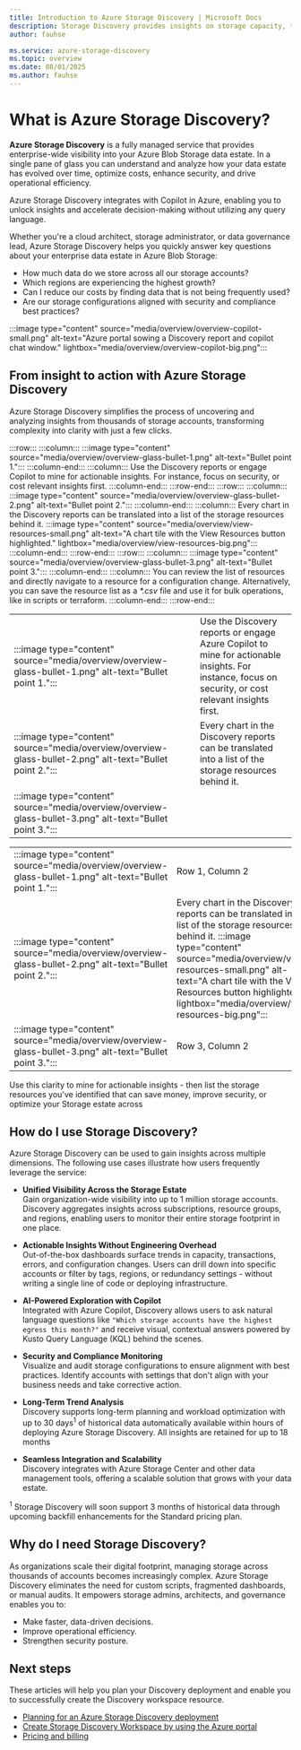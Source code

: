 ```yaml
---
title: Introduction to Azure Storage Discovery | Microsoft Docs
description: Storage Discovery provides insights on storage capacity, transactions, and configurations - providing visibility into their storage estate at entire organization level and aiding business decisions.
author: fauhse

ms.service: azure-storage-discovery
ms.topic: overview
ms.date: 08/01/2025
ms.author: fauhse
---
```


# What is Azure Storage Discovery?

**Azure Storage Discovery** is a fully managed service that provides enterprise-wide visibility into your Azure Blob Storage data estate. In a single pane of glass you can understand and analyze how your data estate has evolved over time, optimize costs, enhance security, and drive operational efficiency.

Azure Storage Discovery integrates with Copilot in Azure, enabling you to unlock insights and accelerate decision-making without utilizing any query language.

Whether you're a cloud architect, storage administrator, or data governance lead, Azure Storage Discovery helps you quickly answer key questions about your enterprise data estate in Azure Blob Storage:
- How much data do we store across all our storage accounts?
- Which regions are experiencing the highest growth?
- Can I reduce our costs by finding data that is not being frequently used?
- Are our storage configurations aligned with security and compliance best practices?

:::image type="content" source="media/overview/overview-copilot-small.png" alt-text="Azure portal sowing a Discovery report and copilot chat window." lightbox="media/overview/overview-copilot-big.png":::




<!--
is a fully managed Azure service that provides deep, actionable insights into your object storage estate across subscriptions, regions, and resource groups. Its design simplifies data management at scale by offering a unified, no-code experience for analyzing storage usage, activity, configuration, and security posture—all from a single pane of glass in the Azure portal.

With just a few clicks, users can answer critical questions such as:
- How much data do I have across all my storage accounts?
- Which regions or workloads are growing fastest?
- Where can I reduce costs by adjusting access tiers or deleting stale data?
- Are my storage configurations aligned with security and compliance best practices?
!-->

## From insight to action with Azure Storage Discovery

Azure Storage Discovery simplifies the process of uncovering and analyzing insights from thousands of storage accounts, transforming complexity into clarity with just a few clicks. 
<!-- 
Render test.
Keep one and remove the others
 -->
:::row:::
    :::column:::
        :::image type="content" source="media/overview/overview-glass-bullet-1.png" alt-text="Bullet point 1.":::
    :::column-end:::
    :::column:::
        Use the Discovery reports or engage Copilot to mine for actionable insights. For instance, focus on security, or cost relevant insights first.
    :::column-end:::
:::row-end:::
:::row:::
    :::column:::
        :::image type="content" source="media/overview/overview-glass-bullet-2.png" alt-text="Bullet point 2.":::
    :::column-end:::
    :::column:::
        Every chart in the Discovery reports can be translated into a list of the storage resources behind it.
        :::image type="content" source="media/overview/view-resources-small.png" alt-text="A chart tile with the View Resources button highlighted." lightbox="media/overview/view-resources-big.png":::
    :::column-end:::
:::row-end:::
:::row:::
    :::column:::
        :::image type="content" source="media/overview/overview-glass-bullet-3.png" alt-text="Bullet point 3.":::
    :::column-end:::
    :::column:::
        You can review the list of resources and directly navigate to a resource for a configuration change. Alternatively, you can save the resource list as a *\*.csv* file and use it for bulk operations, like in scripts or terraform.
    :::column-end:::
:::row-end:::

<!-- 
Render test.
Keep one and remove the others
 -->

|                                                                                                          |         |
|----------------------------------------------------------------------------------------------------------|---------|
|:::image type="content" source="media/overview/overview-glass-bullet-1.png" alt-text="Bullet point 1."::: | Use the Discovery reports or engage Azure Copilot to mine for actionable insights. For instance, focus on security, or cost relevant insights first.        |
|:::image type="content" source="media/overview/overview-glass-bullet-2.png" alt-text="Bullet point 2."::: | Every chart in the Discovery reports can be translated into a list of the storage resources behind it.        |
|:::image type="content" source="media/overview/overview-glass-bullet-3.png" alt-text="Bullet point 3."::: |         |

<table>
    <tr>
        <td> :::image type="content" source="media/overview/overview-glass-bullet-1.png" alt-text="Bullet point 1."::: </td>
        <td>Row 1, Column 2</td>
    </tr>
    <tr>
        <td> :::image type="content" source="media/overview/overview-glass-bullet-2.png" alt-text="Bullet point 2."::: </td>
        <td>Every chart in the Discovery reports can be translated into a list of the storage resources behind it.
        :::image type="content" source="media/overview/view-resources-small.png" alt-text="A chart tile with the View Resources button highlighted." lightbox="media/overview/view-resources-big.png"::: </td>
    </tr>
    <tr>
        <td> :::image type="content" source="media/overview/overview-glass-bullet-3.png" alt-text="Bullet point 3."::: </td>
        <td>Row 3, Column 2</td>
    </tr>
</table>
<!-- 
Render test.
Keep one and remove the others
 -->



Use this clarity to mine for actionable insights - then list the storage resources you've identified that can save money, improve security, or optimize your Storage estate across 

## How do I use Storage Discovery?
Azure Storage Discovery can be used to gain insights across multiple dimensions. The following use cases illustrate how users frequently leverage the service:

- **Unified Visibility Across the Storage Estate**<br/>
Gain organization-wide visibility into up to 1 million storage accounts. Discovery aggregates insights across subscriptions, resource groups, and regions, enabling users to monitor their entire storage footprint in one place.

- **Actionable Insights Without Engineering Overhead**<br/>
Out-of-the-box dashboards surface trends in capacity, transactions, errors, and configuration changes. Users can drill down into specific accounts or filter by tags, regions, or redundancy settings - without writing a single line of code or deploying infrastructure.

- **AI-Powered Exploration with Copilot**<br/>
Integrated with Azure Copilot, Discovery allows users to ask natural language questions like `"Which storage accounts have the highest egress this month?"` and receive visual, contextual answers powered by Kusto Query Language (KQL) behind the scenes.

- **Security and Compliance Monitoring**<br/>
Visualize and audit storage configurations to ensure alignment with best practices. Identify accounts with settings that don't align with your business needs and take corrective action.

- **Long-Term Trend Analysis**<br/>
Discovery supports long-term planning and workload optimization with up to 30 days<sup>1</sup> of historical data automatically available within hours of deploying Azure Storage Discovery. All insights are retained for up to 18 months

- **Seamless Integration and Scalability**<br/>
Discovery integrates with Azure Storage Center and other data management tools, offering a scalable solution that grows with your data estate.

<sup>1</sup> Storage Discovery will soon support 3 months of historical data through upcoming backfill enhancements for the Standard pricing plan.

## Why do I need Storage Discovery?

As organizations scale their digital footprint, managing storage across thousands of accounts becomes increasingly complex. Azure Storage Discovery eliminates the need for custom scripts, fragmented dashboards, or manual audits. It empowers storage admins, architects, and governance enables you to:

- Make faster, data-driven decisions.
- Improve operational efficiency.
- Strengthen security posture.

## Next steps

These articles will help you plan your Discovery deployment and enable you to successfully create the Discovery workspace resource.

- [Planning for an Azure Storage Discovery deployment](deployment-planning.md)
- [Create Storage Discovery Workspace by using the Azure portal](create-workspace.md)
- [Pricing and billing](pricing.md)